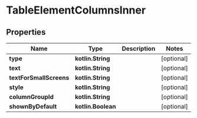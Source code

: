 
# TableElementColumnsInner

## Properties
| Name | Type | Description | Notes |
| ------------ | ------------- | ------------- | ------------- |
| **type** | **kotlin.String** |  |  [optional] |
| **text** | **kotlin.String** |  |  [optional] |
| **textForSmallScreens** | **kotlin.String** |  |  [optional] |
| **style** | **kotlin.String** |  |  [optional] |
| **columnGroupId** | **kotlin.String** |  |  [optional] |
| **shownByDefault** | **kotlin.Boolean** |  |  [optional] |



